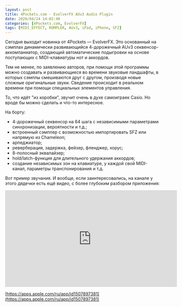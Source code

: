 ```yaml
---
layout: post
title: 4Pockets.com - EvolverFX AUv3 Audio Plugin
date: 2020/04/24 14:02:40
categories: [4Pockets.com, EvolverFX]
tags: [MIDI_EFFECT, ROMPLER, AUv3, iPad, iPhone, SFZ]
---
```

Сегодня выходит новинка от 4Pockets — EvolverFX. Это основанный на сэмплах динамически развивающийся 4-дорожечный AUv3 секвенсор-аккомпаниатор, создающий автоматические подыгровки на основе поступающих с MIDI-клавиатуры нот и аккордов.

Тем не менее, по заявлению авторов, при помощи этой программы можно создавать и развивающиеся во времени звуковые ландшафты, в которых сэмплы смешиваются друг с другом, производя новые сложные оригинальные звуки. Сведение происходит в реальном времени при помощи специальных элементов управления.

То, что идёт "из коробки", звучит очень в духе самоиграек Casio. Но вроде бы можно сделать и что-то интересное.

На борту:
* 4-дорожечный секвенсор на 64 шага с независимыми параметрами синхронизации, вероятности и т.д.;
* встроенный сэмплер с возможностью импортировать SFZ или напрямую из Chameleon;
* арпеджиатор;
* реверберация, задержка, фейзер, фленджер, хорус;
* 8-полосный эквалайзер;
* hold/latch-функция для длительного удержания аккордов;
* создание независимых зон на клавиатуре, у каждой свой MIDI-канал, параметры транспонирования и т.д.

Вот пример звучания. И вообще, если заинтересовались, на канале у этого дядечки есть ещё видео, с более глубоким разбором приложения:

<iframe width="560" height="315" src="https://www.youtube.com/embed/etZeocUQ2DM" title="YouTube video player" frameborder="0" allow="accelerometer; autoplay; clipboard-write; encrypted-media; gyroscope; picture-in-picture" allowfullscreen></iframe>

[https://apps.apple.com/ru/app/id1507897381](https://apps.apple.com/ru/app/id1507897381)
